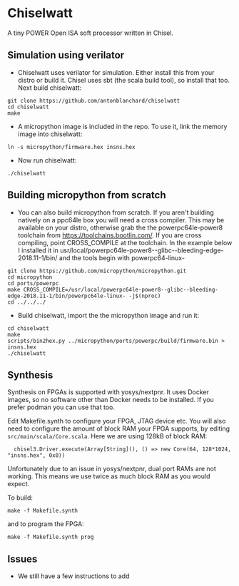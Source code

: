 # Chiselwatt

A tiny POWER Open ISA soft processor written in Chisel.

## Simulation using verilator

* Chiselwatt uses verilator for simulation. Either install this from your distro or build it. Chisel uses sbt (the scala build tool), so install that too. Next build chiselwatt:

```
git clone https://github.com/antonblanchard/chiselwatt
cd chiselwatt
make
```

* A micropython image is included in the repo. To use it, link the memory image into chiselwatt:

```
ln -s micropython/firmware.hex insns.hex
```

* Now run chiselwatt:

```
./chiselwatt
```

## Building micropython from scratch

* You can also build micropython from scratch. If you aren't building natively on a ppc64le box you will need a cross compiler. This may be available on your distro, otherwise grab the the powerpc64le-power8 toolchain from https://toolchains.bootlin.com/. If you are cross compiling, point CROSS_COMPILE at the toolchain. In the example below I installed it in usr/local/powerpc64le-power8--glibc--bleeding-edge-2018.11-1/bin/ and the tools begin with powerpc64-linux-

```
git clone https://github.com/micropython/micropython.git
cd micropython
cd ports/powerpc
make CROSS_COMPILE=/usr/local/powerpc64le-power8--glibc--bleeding-edge-2018.11-1/bin/powerpc64le-linux- -j$(nproc)
cd ../../../
```

* Build chiselwatt, import the the micropython image and run it:

```
cd chiselwatt
make
scripts/bin2hex.py ../micropython/ports/powerpc/build/firmware.bin > insns.hex
./chiselwatt
```

## Synthesis

Synthesis on FPGAs is supported with yosys/nextpnr. It uses Docker images, so no software other
than Docker needs to be installed. If you prefer podman you can use that too.

Edit Makefile.synth to configure your FPGA, JTAG device etc. You will also need to configure the
amount of block RAM your FPGA supports, by editing `src/main/scala/Core.scala`. Here we are using
128kB of block RAM:

```
  chisel3.Driver.execute(Array[String](), () => new Core(64, 128*1024, "insns.hex", 0x0))
```

Unfortunately due to an issue in yosys/nextpnr, dual port RAMs are not working. This means we use
twice as much block RAM as you would expect.

To build:

```
make -f Makefile.synth
```

and to program the FPGA:

```
make -f Makefile.synth prog
```

## Issues
- We still have a few instructions to add
